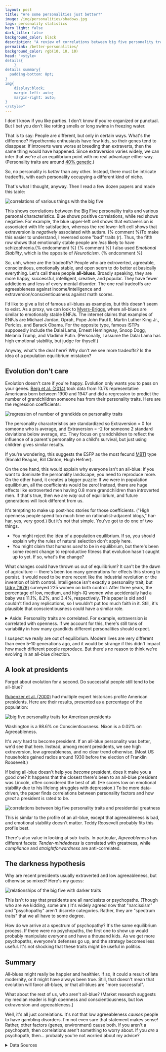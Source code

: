 ```yaml
---
layout: post
title: "Are some personalities just better?"
image: /img/personalities/shadows.jpg
tags: personality statistics
hero_light: false
dark_title: false
background_color: black
description: "A review of correlations between big five personality traits and various life outcomes"
permalink: /better-personalities/
background_color: rgb(10, 10, 10)
head: "<style>
details{
    }
details summary{
  padding-bottom: 8pt;
}
img{
    display:block;
    margin-left: auto;
    margin-right: auto;
}
</style>"
---
```


I don't know if you like parties. I don't know if you're organized or punctual. But I bet you don't like rotting smells or long swims in freezing water.

That is to say: People are different, but only in certain ways. What's the difference? Hypothermia enthusiasts have few kids, so their genes tend to disappear. If introverts were worse at breeding than extraverts, then the same thing would have happened. Since extraversion varies widely, we can infer that we're at an equilibrium point with no real advantage either way. (Personality traits are around [40% genetic](https://emilkirkegaard.dk/en/wp-content/uploads/Heritability-of-Personality-A-Meta-Analysis-of-Behavior-Genetic-Studies.pdf).) 

So, no personality is *better* than any other. Instead, there must be intricate tradeoffs, with each personality occupying a different kind of niche.

That's what I thought, anyway. Then I read a few dozen papers and made this table:

![correlations of various things with the big five](/img/personalities/vals_nor2.svg)

This shows correlations between the [Big Five](https://en.wikipedia.org/wiki/Big_Five_personality_traits) personality traits and various personal characteristics. Blue shows positive correlations, while red shows negative. For example, the blue upper-left cell shows that extraversion is associated with life satisfaction, whereas the red lower-left cell shows that extraversion is *negatively* associated with autism. {% comment %}To make this easier to understand, I reversed some "bad" traits (r). Thus, the fifth row shows that emotionally stable people are *less* likely to have schizophrenia.{% endcomment %}
 {% comment %} I also used  *Emotional Stability*, which is the opposite of *Neuroticism*. {% endcomment %}

So, uhh, where are the tradeoffs? People who are extroverted, agreeable, conscientious, emotionally stable, and open seem to do better at basically everything. Let's call these people **all-blues**. Broadly speaking, they are more happy, successful, intelligent, creative, and popular. They have fewer addictions and less of every mental disorder. The one real tradeoffs are agreeableness against income/intelligence and extraversion/conscientiousness against math scores.

I'd like to give a list of famous all-blues as examples, but this doesn't seem to exist. As a proxy, we can look to [Myers-Briggs](https://dynomight.net/in-defense-of-myers-briggs.html), where all-blues are similar to emotionally stable ENFJs. The internet claims that examples of ENFJs are Michael Jordan, Oprah, Pope John Paul II, Martin Luther King Jr., Pericles, and Barack Obama. For the opposite type, famous ISTPs supposedly include the Dalai Lama, Ernest Hemingway, Snoop Dogg, Melania Trump, and Vladimir Putin. (Personally, I assume the Dalai Lama has high emotional stability, but judge for thyself.)

Anyway, what's the deal here? Why don't we see more tradeoffs? Is the idea of a population equilibrium mistaken?

## Evolution don't care

Evolution doesn't care if you're happy. Evolution only wants you to pass on your genes. [Berg et al. (2014)](https://doi.org/10.1016/j.evolhumbehav.2014.07.006) took data from 10.7k representative Americans born between 1900 and 1947 and did a regression to predict the number of grandchildren someone has from their personality traits. Here are the regression coefficients:

![regression of number of grandkids on personality traits](/img/personalities/model1.svg)

The personality characteristics are standardized so Extraversion = 0 for someone who is average, and Extraversion = -2 for someone 2 standard deviations below average, etc. They focus on grandchildren to reflect the influence of a parent's personality on a child's survival, but just using children gives similar results.

If you're wondering, this suggests the ESFP as the most fecund [MBTI](https://dynomight.net/in-defense-of-myers-briggs.html) type (Ronald Reagan, Bill Clinton, Hugh Hefner).

On the one hand, this would explain why everyone isn't an all-blue: If you want to dominate the personality landscape, you need to reproduce more. On the other hand, it creates a bigger puzzle: If we were in population equilibrium, all the coefficients would be zero! Instead, there are huge effects like extroverted men having 0.8 more grandchildren than introverted men. If that's true, then we are *way* out of equilibrium, and future generations will look different from us.

It's tempting to make up post-hoc stories for those coefficients. ("High openness people spend too much time on rationalist-adjacent blogs," har-har, yes, very good.) But it's not that simple. You've got to do one of two things.

* You might reject the idea of a population equilibrium. If so, you should explain why the rules of natural selection don't apply here.
* You might claim that humans *used* to be in equilibrium, but there's been some recent change to reproductive fitness that evolution hasn't caught up to yet. If so, what's the change?

What changes could have thrown us out of equilibrium? It can't be the dawn of agriculture -- there's been too many generations for effects this strong to persist. It would need to be more recent like the industrial revolution or the invention of birth control. Intelligence isn't exactly a personality trait, but [Udry (1978)](http://dx.doi.org/10.1080/19485565.1978.9988313) surveyed 225 women on birth control. After three years, the percentage of low, medium, and high-IQ women who accidentally had a baby was 11.1%, 8.2%, and 3.4%, respectively. This paper is old and I couldn't find any replications, so I wouldn't put too much faith in it. Still, it's plausible that conscientiousness could have a similar role.

<details markdown="1">
<summary>Aside: Personality traits are correlated. For example, extraversion is correlated with openness. If we account for this, there's still tons of variability in how many grandkids different personalities should expect.
</summary>

Lieu [pointed out](https://twitter.com/lieuZhengHong/status/1389972790334435337) that there are correlations between personality traits. [Vukasović and Bratko (2015)](https://dx.doi.org/10.1037/bul0000017) do a meta-analysis, arriving at the following correlations.

|      | E    | A    | C    | ES   | O    |
| ---- | ---- | ---- | ---- | ---- | ---- |
| E    | 1    | .051 | .122 | .231 | .413 |
| A    | .051 | 1    | .413 | .438 | .114 |
| C    | .122 | .413 | 1    | .442 | .208 |
| ES   | .231 | .438 | .442 | 1    | .188 |
| O    | .413 | .114 | .208 | .188 | 1    |

Fortunately for us, correlations alone are enough to generate the normalized variables (z-scores) that we need to plug into the above regression. I generated a bunch of "random people" either sampling from either an independent multivariate Normal distribution, or a multivariate Normal distribution with the above table as a covariance matrix. I then plugged those people into the regression model and computed a histogram for each.

<img src="/img/personalities/hist.svg">

Sure enough, the standard deviation is less if we account for the correlations. But it's only a *bit* less. In any case, the grandkids model is a *regression*. Correlations among with inputs don't change the fact that certain people (high openness introverts) have fewer grandkids than others (low openness extraverts).

<br>
</details>

I suspect we really are out of equilibrium. Modern lives are very different than even 5-10 generations ago, and it would be strange if this didn't impact how much different people reproduce. But there's no reason to think we're evolving in an all-blue direction.

## A look at presidents

Forget about evolution for a second. Do successful people still tend to be all-blue?

[Rubenzer et al. (2000)](https://doi.org/10.1177%2F107319110000700408) had multiple expert historians profile American presidents. Here are their results, presented as a percentage of the population:

![big five personality traits for American presidents](/img/personalities/prez.svg)

 Washington is a 98.6% on Conscientiousness. Nixon is a 0.02% on Agreeableness.

It's *very* hard to become president. If an all-blue personality was better, we'd see that here. Instead, among recent presidents, we see high extraversion, low agreeableness, and no clear trend otherwise. (Most US households gained radios around 1930 before the election of Franklin Roosevelt.)

If being all-blue doesn't help you *become* president, does it make you a good one? It happens that the closest there's been to an all-blue president was Lincoln, often considered the best of all. (He scores low on emotional stability due to his lifelong struggles with depression.) To be more data-driven, the paper finds correlations between personality factors and how *great* a president is rated to be.

![correlations between big five personality traits and presidential greatness](/img/personalities/model2.svg)

This is similar to the profile of an all-blue, except that agreeableness is bad, and emotional stability doesn't matter. Teddy Roosevelt probably fits this profile best.

There's also value in looking at sub-traits. In particular, *Agreeableness* has different facets: *Tender-mindedness* is correlated with greatness, while *compliance* and *straightforwardness* are anti-correlated.

## The darkness hypothesis

Why are recent presidents usually extraverted and low agreeableness, but otherwise so mixed? Here's my guess:

![relationships of the big five with darker traits](/img/personalities/badvals.svg)

This isn't to say that presidents are all narcissists or psychopaths. (Though who are we kidding, some are.) It's widely agreed now that "narcissism" and "psychopathy" aren't discrete categories. Rather, they are "spectrum traits" that we all have to some degree.

How do we arrive at a spectrum of psychopathy? It's the same equilibrium process. If there were no psychopaths, the first one to show up would probably manipulate everyone and have a thousand kids. As we get more psychopaths, everyone's defenses go up, and the strategy becomes less useful. It's not shocking that these traits might be useful in politics.

## Summary

All-blues might really be happier and healthier. If so, it could a result of late modernity, or it might have always been true. Still, that doesn't mean that evolution will favor all-blues, or that all-blues are "more successful".

What about the rest of us, who aren't all-blue? (Market research suggests my median reader is high openness and conscientiousness, but low extraversion and agreeableness.)

Well, it's all just correlations. It's not that low agreeableness *causes* people to have gambling disorders. I'm not even sure that statement makes sense! Rather, other factors (genes, environment) cause both. If you aren't a psychopath, then correlations aren't something to worry about. If you *are* a psychopath, then... probably you're not worried about my advice?

<details markdown="1">
<summary>
Data Sources
</summary>

Life Satisfaction - [Anglim et al, 2020](https://doi.org/10.1037/bul0000226) (Many other measures of happiness are similar)

Job satisfaction - [Judge et al., 2002](https://doi.org/10.1037/0021-9010.87.3.530)

Income, Intelligence - [Judge et al., 1999](http://timothy-judge.com/Judge,%20Higgins,%20Thoresen,%20&%20Barrick%20PPsych.pdf)

ADHD  - [Nigg et al., 2002](https://doi.org/10.1037/0022-3514.83.2.451) (Table 8 Grand M)

Schizophrenia - [Ohi et al., 2016](https://doi.org/10.1016/j.psychres.2016.04.004)

Autism - [Lodi-Smith et al. 2018](https://doi.org/10.1177/1362361318766571)

Depression, Panic disorder, OCD, Substance Abuse - [Kotov et al., 2010](https://doi.org/10.1037/a0020327)

Loneliness - [Buecker et al., 2020](https://doi.org/10.1002%2Fper.2229)

Popularity, Likability - [D. van der Linden et al., 2010](https://doi.org/10.1016/j.jrp.2010.08.007)

Gambling Disorder - [Dash et al., 2019](https://doi.org/10.1037/adb0000468) (Table 2, 2+ symptoms, average men + women)

College Performance - [Vedel, 2014](https://doi.org/10.1016/j.paid.2014.07.011)

SAT Verbal, SAT Math - [Noftle and Robins, 2014](https://doi.org/10.1037/0022-3514.93.1.116)

Creativity - [Zare and Flinchbaugh, 2018](https://doi.org/10.1080/08959285.2018.1550782)

Average restaurant tip - [Lynn, 2021](https://doi.org/10.1016/j.ijhm.2020.102722)

Accidents - [Beus et al., 2015](http://dx.doi.org/10.1037/a0037916)

Pro-environment - [Soutter et al, 2020](https://doi.org/10.1177%2F1745691620903019) (traits as attitudes)

Politically Conservative - [Sibley et al, 2012](https://doi.org/10.1016/j.jrp.2012.08.002)

Body Mass Index - [Sutin et al., 2015](https://dx.doi.org/10.1016/j.jrp.2015.07.006)

Infidelity, Promiscuity - [Schmitt, 2004](https://doi.org/10.1002/per.520)

Narcissism, Machiavellianism, Psychopathy - [Muris et al, 2017](https://doi.org/10.1177%2F1745691616666070)

The Presidential Big Five data is from *Personality, Character, and Leadership In The White House: Psychologists Assess the Presidents* by Rubenzer and Faschingbauer, 2004. It was quite an effort to extract these numbers from the book and get them into a useable form. Since they might be useful to others, I've uploaded the raw CSV data here: [presidents.csv](/assets/data/presidents.csv) [names.csv](/assets/data/names.csv)

</details>